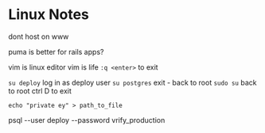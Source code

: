 # Linux Notes
dont host on www

puma is better for rails apps?

vim is linux editor
vim is life
`:q <enter>` to exit

`su deploy` log in as deploy user
`su postgres`
    exit - back to root
`sudo su` back to root
ctrl D to exit


`echo "private ey" > path_to_file`

psql --user deploy --password vrify_production
